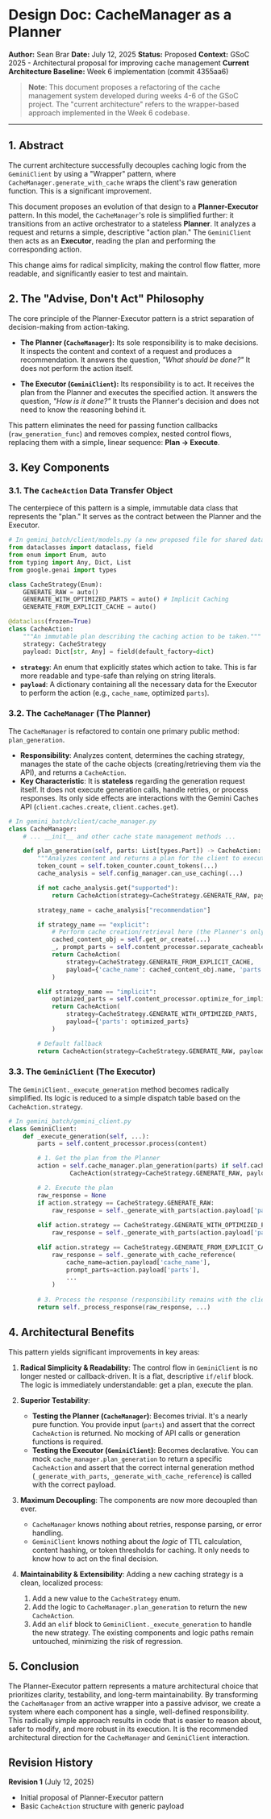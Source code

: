 # Design Doc: CacheManager as a Planner

**Author:** Sean Brar
**Date:** July 12, 2025
**Status:** Proposed
**Context:** GSoC 2025 - Architectural proposal for improving cache management
**Current Architecture Baseline:** Week 6 implementation (commit 4355aa6)

> **Note**: This document proposes a refactoring of the cache management system
> developed during weeks 4-6 of the GSoC project. The "current architecture"
> refers to the wrapper-based approach implemented in the Week 6 codebase.

---

## 1. Abstract

The current architecture successfully decouples caching logic from the `GeminiClient` by using a "Wrapper" pattern, where `CacheManager.generate_with_cache` wraps the client's raw generation function. This is a significant improvement.

This document proposes an evolution of that design to a **Planner-Executor** pattern. In this model, the `CacheManager`'s role is simplified further: it transitions from an active orchestrator to a stateless **Planner**. It analyzes a request and returns a simple, descriptive "action plan." The `GeminiClient` then acts as an **Executor**, reading the plan and performing the corresponding action.

This change aims for radical simplicity, making the control flow flatter, more readable, and significantly easier to test and maintain.

## 2. The "Advise, Don't Act" Philosophy

The core principle of the Planner-Executor pattern is a strict separation of decision-making from action-taking.

* **The Planner (`CacheManager`):** Its sole responsibility is to make decisions. It inspects the content and context of a request and produces a recommendation. It answers the question, *"What should be done?"* It does not perform the action itself.

* **The Executor (`GeminiClient`):** Its responsibility is to act. It receives the plan from the Planner and executes the specified action. It answers the question, *"How is it done?"* It trusts the Planner's decision and does not need to know the reasoning behind it.

This pattern eliminates the need for passing function callbacks (`raw_generation_func`) and removes complex, nested control flows, replacing them with a simple, linear sequence: **Plan -> Execute**.

## 3. Key Components

### 3.1. The `CacheAction` Data Transfer Object

The centerpiece of this pattern is a simple, immutable data class that represents the "plan." It serves as the contract between the Planner and the Executor.

```python
# In gemini_batch/client/models.py (a new proposed file for shared data classes)
from dataclasses import dataclass, field
from enum import Enum, auto
from typing import Any, Dict, List
from google.genai import types

class CacheStrategy(Enum):
    GENERATE_RAW = auto()
    GENERATE_WITH_OPTIMIZED_PARTS = auto() # Implicit Caching
    GENERATE_FROM_EXPLICIT_CACHE = auto()

@dataclass(frozen=True)
class CacheAction:
    """An immutable plan describing the caching action to be taken."""
    strategy: CacheStrategy
    payload: Dict[str, Any] = field(default_factory=dict)
```

* **`strategy`**: An enum that explicitly states which action to take. This is far more readable and type-safe than relying on string literals.
* **`payload`**: A dictionary containing all the necessary data for the Executor to perform the action (e.g., `cache_name`, optimized `parts`).

### 3.2. The `CacheManager` (The Planner)

The `CacheManager` is refactored to contain one primary public method: `plan_generation`.

* **Responsibility**: Analyzes content, determines the caching strategy, manages the state of the cache objects (creating/retrieving them via the API), and returns a `CacheAction`.
* **Key Characteristic**: It is **stateless** regarding the generation request itself. It does not execute generation calls, handle retries, or process responses. Its only side effects are interactions with the Gemini Caches API (`client.caches.create`, `client.caches.get`).

```python
# In gemini_batch/client/cache_manager.py
class CacheManager:
    # ... __init__ and other cache state management methods ...

    def plan_generation(self, parts: List[types.Part]) -> CacheAction:
        """Analyzes content and returns a plan for the client to execute."""
        token_count = self.token_counter.count_tokens(...)
        cache_analysis = self.config_manager.can_use_caching(...)

        if not cache_analysis.get("supported"):
            return CacheAction(strategy=CacheStrategy.GENERATE_RAW, payload={'parts': parts})

        strategy_name = cache_analysis["recommendation"]

        if strategy_name == "explicit":
            # Perform cache creation/retrieval here (the Planner's only side effect)
            cached_content_obj = self.get_or_create(...)
            _, prompt_parts = self.content_processor.separate_cacheable_content(parts)
            return CacheAction(
                strategy=CacheStrategy.GENERATE_FROM_EXPLICIT_CACHE,
                payload={'cache_name': cached_content_obj.name, 'parts': prompt_parts}
            )

        elif strategy_name == "implicit":
            optimized_parts = self.content_processor.optimize_for_implicit_cache(parts)
            return CacheAction(
                strategy=CacheStrategy.GENERATE_WITH_OPTIMIZED_PARTS,
                payload={'parts': optimized_parts}
            )

        # Default fallback
        return CacheAction(strategy=CacheStrategy.GENERATE_RAW, payload={'parts': parts})
```

### 3.3. The `GeminiClient` (The Executor)

The `GeminiClient._execute_generation` method becomes radically simplified. Its logic is reduced to a simple dispatch table based on the `CacheAction.strategy`.

```python
# In gemini_batch/gemini_client.py
class GeminiClient:
    def _execute_generation(self, ...):
        parts = self.content_processor.process(content)

        # 1. Get the plan from the Planner
        action = self.cache_manager.plan_generation(parts) if self.cache_manager else \
                 CacheAction(strategy=CacheStrategy.GENERATE_RAW, payload={'parts': parts})

        # 2. Execute the plan
        raw_response = None
        if action.strategy == CacheStrategy.GENERATE_RAW:
            raw_response = self._generate_with_parts(action.payload['parts'], ...)
        
        elif action.strategy == CacheStrategy.GENERATE_WITH_OPTIMIZED_PARTS:
            raw_response = self._generate_with_parts(action.payload['parts'], ...)

        elif action.strategy == CacheStrategy.GENERATE_FROM_EXPLICIT_CACHE:
            raw_response = self._generate_with_cache_reference(
                cache_name=action.payload['cache_name'],
                prompt_parts=action.payload['parts'],
                ...
            )
        
        # 3. Process the response (responsibility remains with the client)
        return self._process_response(raw_response, ...)
```

## 4. Architectural Benefits

This pattern yields significant improvements in key areas:

1. **Radical Simplicity & Readability**: The control flow in `GeminiClient` is no longer nested or callback-driven. It is a flat, descriptive `if/elif` block. The logic is immediately understandable: get a plan, execute the plan.

2. **Superior Testability**:
    * **Testing the Planner (`CacheManager`)**: Becomes trivial. It's a nearly pure function. You provide input (`parts`) and assert that the correct `CacheAction` is returned. No mocking of API calls or generation functions is required.
    * **Testing the Executor (`GeminiClient`)**: Becomes declarative. You can mock `cache_manager.plan_generation` to return a specific `CacheAction` and assert that the correct internal generation method (`_generate_with_parts`, `_generate_with_cache_reference`) is called with the correct payload.

3. **Maximum Decoupling**: The components are now more decoupled than ever.
    * `CacheManager` knows nothing about retries, response parsing, or error handling.
    * `GeminiClient` knows nothing about the *logic* of TTL calculation, content hashing, or token thresholds for caching. It only needs to know how to act on the final decision.

4. **Maintainability & Extensibility**: Adding a new caching strategy is a clean, localized process:
    1. Add a new value to the `CacheStrategy` enum.
    2. Add the logic to `CacheManager.plan_generation` to return the new `CacheAction`.
    3. Add an `elif` block to `GeminiClient._execute_generation` to handle the new strategy.
    The existing components and logic paths remain untouched, minimizing the risk of regression.

## 5. Conclusion

The Planner-Executor pattern represents a mature architectural choice that prioritizes clarity, testability, and long-term maintainability. By transforming the `CacheManager` from an active wrapper into a passive advisor, we create a system where each component has a single, well-defined responsibility. This radically simple approach results in code that is easier to reason about, safer to modify, and more robust in its execution. It is the recommended architectural direction for the `CacheManager` and `GeminiClient` interaction.

## Revision History

**Revision 1** (July 12, 2025)

* Initial proposal of Planner-Executor pattern
* Basic `CacheAction` structure with generic payload
